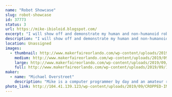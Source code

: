 ```yaml
---
name: "Robot Showcase"
slug: robot-showcase
id: 37773
status: 3
url: https://mike-ibioloid.blogspot.com/
excerpt: "I will show off and demonstrate my human and non-humanoid robots. I will show off how they work and function by using their soccer, dancing, human interaction and autonomous navigation skills. This will show people what it will be like in the future."
description: "I will show off and demonstrate my human and non-humanoid robots. I will show off how they work and function by using their soccer, dancing, human interaction and autonomous navigation skills. This will show people what it will be like in the future with robots in their home, work and in public places."
location: Unassigned
images:
  - thumbnail: http://www.makerfaireorlando.com/wp-content/uploads/2019/09/1_sgYQE5DU6PHNO00AqnN7-Q.jpeg
    medium: http://www.makerfaireorlando.com/wp-content/uploads/2019/09/1_sgYQE5DU6PHNO00AqnN7-Q.jpeg
    large: http://www.makerfaireorlando.com/wp-content/uploads/2019/09/1_sgYQE5DU6PHNO00AqnN7-Q.jpeg
    full: http://www.makerfaireorlando.com/wp-content/uploads/2019/09/1_sgYQE5DU6PHNO00AqnN7-Q.jpeg
maker:
  - name: "Michael Overstreet"
    description: "Mike is a computer programmer by day and an amateur roboticist by night. Mike and his humanoid robot Boomer have competed in the last 11 Robogames and have won multiple bronze, silver and gold metals. For the past 9 years he has been experimenting with 3D printed robot designs at his local hackerspace which he is a founding member of. He is an active member of the 3D printer community and he is working on his own 3d printer design. He also has been a grass roots supporter of the Kansas City Maker Faire as well as attending most of the national and international Maker Faires. People who are interested in his adventures in robotics should check out his blog \"I, Bioloid\". He is currently exploring open-source 3D printed robotics and using the ROS (Robot Operating System) with his robots."
photo_link: http://104.41.139.123/wp-content/uploads/2019/09/CROPPED-IMG_6649_PX7.jpg
---
```

